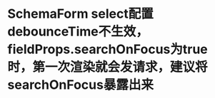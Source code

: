 # SchemaForm select配置debounceTime不生效，fieldProps.searchOnFocus为true时，第一次渲染就会发请求，建议将searchOnFocus暴露出来
